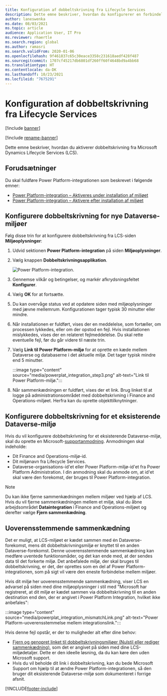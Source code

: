 ```yaml
---
title: Konfiguration af dobbeltskrivning fra Lifecycle Services
description: Dette emne beskriver, hvordan du konfigurerer en forbindelse med dobbeltskrivning fra Microsoft Dynamics Lifecycle Services (LCS).
author: laneswenka
ms.date: 08/03/2021
ms.topic: article
audience: Application User, IT Pro
ms.reviewer: rhaertle
ms.search.region: global
ms.author: ramasri
ms.search.validFrom: 2020-01-06
ms.openlocfilehash: 9f461837c65c30eace3358c231618aedf428f487
ms.sourcegitcommit: 1707cf45217db6801df260ff60f4648bd9a4bb68
ms.translationtype: HT
ms.contentlocale: da-DK
ms.lasthandoff: 10/23/2021
ms.locfileid: "7675291"
---
```

# <a name="dual-write-setup-from-lifecycle-services"></a>Konfiguration af dobbeltskrivning fra Lifecycle Services

[!include [banner](../../includes/banner.md)]

[!include [rename-banner](~/includes/cc-data-platform-banner.md)]

Dette emne beskriver, hvordan du aktiverer dobbeltskrivning fra Microsoft Dynamics Lifecycle Services (LCS).

## <a name="prerequisites"></a>Forudsætninger

Du skal fuldføre Power Platform-integrationen som beskrevet i følgende emner:

+ [Power Platform-integration – Aktiveres under installation af miljøet](../../power-platform/enable-power-platform-integration.md#enable-during-deploy)
+ [Power Platform-integration – Aktivere efter installation af miljøet](../../power-platform/enable-power-platform-integration.md#enable-after-deploy)

## <a name="set-up-dual-write-for-new-dataverse-environments"></a>Konfigurere dobbeltskrivning for nye Dataverse-miljøer

Følg disse trin for at konfigurere dobbeltskrivning fra LCS-siden **Miljøoplysninger**:

1. Udvid sektionen **Power Platform-integration** på siden **Miljøoplysninger**.

2. Vælg knappen **Dobbeltskrivningsapplikation**.

    ![Power Platform-integration.](media/powerplat_integration_step2.png)

3. Gennemse vilkår og betingelser, og markér afkrydsningsfeltet **Konfigurer**.

4. Vælg **OK** for at fortsætte.

5. Du kan overvåge status ved at opdatere siden med miljøoplysninger med jævne mellemrum. Konfigurationen tager typisk 30 minutter eller mindre.  

6. Når installationen er fuldført, vises der en meddelelse, som fortæller, om processen lykkedes, eller om der opstod en fejl. Hvis installationen mislykkedes, vises der en relateret fejlmeddelelse. Du skal rette eventuelle fejl, før du går videre til næste trin.

7. Vælg **Link til Power Platform-miljø** for at oprette en kæde mellem Dataverse og databaserne i det aktuelle miljø. Det tager typisk mindre end 5 minutter.

    :::image type="content" source="media/powerplat_integration_step3.png" alt-text="Link til Power Platform-miljø.":::

8. Når sammenkædningen er fuldført, vises der et link. Brug linket til at logge på administrationsområdet med dobbeltskrivning i Finance and Operations-miljøet. Herfra kan du oprette objekttilknytninger.

## <a name="set-up-dual-write-for-an-existing-dataverse-environment"></a>Konfigurere dobbeltskrivning for et eksisterende Dataverse-miljø

Hvis du vil konfigurere dobbeltskrivning for et eksisterende Dataverse-miljø, skal du oprette en Microsoft-[supportanmodning](../../lifecycle-services/lcs-support.md). Anmodningen skal indeholde:

+ Dit Finance and Operations-miljø-id.
+ Dit miljønavn fra Lifecycle Services.
+ Dataverse-organisations-id'et eller Power Platform-miljø-id'et fra Power Platform Administration. I din anmodning skal du anmode om, at id'et skal være den forekomst, der bruges til Power Platform-integration.

> [!NOTE]
> Du kan ikke fjerne sammenkædningen mellem miljøer ved hjælp af LCS. Hvis du vil fjerne sammenkædningen mellem et miljø, skal du åbne arbejdsområdet **Dataintegration** i Finance and Operations-miljøet og derefter vælge **Fjern sammenkædning**.

## <a name="linking-mismatch"></a>Uoverensstemmende sammenkædning

Det er muligt, at LCS-miljøet er kædet sammen med én Dataverse-forekomst, mens dit dobbeltskrivningsmiljø er knyttet til en anden Dataverse-forekomst. Denne uoverensstemmende sammenkædning kan medføre uventede funktionsmåder, og det kan ende med, at der sendes data til det forkerte miljø. Det anbefalede miljø, der skal bruges til dobbeltskrivning, er det, der oprettes som en del af Power Platform-integrationen, som på sigt vil være den eneste forbindelse mellem miljøer.

Hvis dit miljø her uoverensstemmende sammenkædning, viser LCS en advarsel på siden med dine miljøoplysninger i stil med "Microsoft har registreret, at dit miljø er kædet sammen via dobbeltskrivning til en anden destination end den, der er angivet i Power Platform Integration, hvilket ikke anbefales":

:::image type="content" source="media/powerplat_integration_mismatchLink.png" alt-text="Power Platform-uoverensstemmelse mellem integrationslink.":::

Hvis denne fejl opstår, er der to muligheder alt efter dine behov:

+ [Fjern og genopret linket til dobbeltskrivningsmiljøer (Nulstil eller rediger sammenkædning)](relink-environments.md#scenario-reset-or-change-linking), som det er angivet på siden med dine LCS-miljødetaljer. Dette er den ideelle løsning, da du kan køre den uden Microsoft support.  
+ Hvis du vil beholde dit link i dobbeltskrivning, kan du bede Microsoft Support om hjælp til at ændre Power Platform-integrationen, så den bruger dit eksisterende Dataverse-miljø som dokumenteret i forrige afsnit.  

[!INCLUDE[footer-include](../../../../includes/footer-banner.md)]
